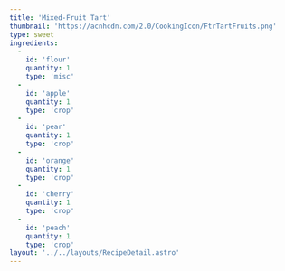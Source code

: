 ```yaml
---
title: 'Mixed-Fruit Tart'
thumbnail: 'https://acnhcdn.com/2.0/CookingIcon/FtrTartFruits.png'
type: sweet
ingredients:
  -
    id: 'flour'
    quantity: 1
    type: 'misc'
  -
    id: 'apple'
    quantity: 1
    type: 'crop'
  -
    id: 'pear'
    quantity: 1
    type: 'crop'
  -
    id: 'orange'
    quantity: 1
    type: 'crop'
  -
    id: 'cherry'
    quantity: 1
    type: 'crop'
  -
    id: 'peach'
    quantity: 1
    type: 'crop'
layout: '../../layouts/RecipeDetail.astro'
---
```


